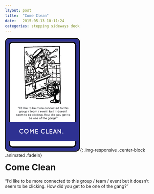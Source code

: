 ```yaml
---
layout: post
title:  "Come Clean"
date:   2015-05-13 10:11:24
categories: stepping sideways deck
---
```

![Come Clean Card](https://github.com/steppingsideways/steppingsideways.github.io/blob/master/images/come_clean.png?raw=true){: .img-responsive .center-block .animated .fadeIn}

<div class="row">
	<div class="animated fadeIn col-md-12">
		<h1 style="margin-top:0px;">Come Clean</h1>
		“I’d like to be more connected to this group / team / event  but it doesn’t seem to be clicking. How did you get to be one of the gang?”
	</div>
</div>